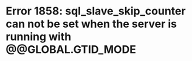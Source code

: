 # Error 1858: sql\_slave\_skip\_counter can not be set when the server is running with @@GLOBAL.GTID\_MODE

